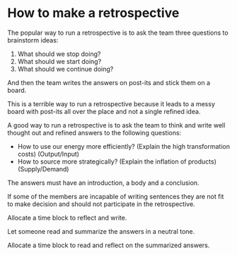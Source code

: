 # How to make a retrospective

The popular way to run a retrospective is to ask the team three questions to brainstorm ideas:

1. What should we stop doing?
2. What should we start doing?
3. What should we continue doing?

And then the team writes the answers on post-its and stick them on a board.

This is a terrible way to run a retrospective because it leads to a messy board with post-its all over the place and not a single refined idea.

A good way to run a retrospective is to ask the team to think and write well thought out and refined answers to the following questions:

- How to use our energy more efficiently? (Explain the high transformation costs) (Output/Input)
- How to source more strategically? (Explain the inflation of products) (Supply/Demand)

The answers must have an introduction, a body and a conclusion.

If some of the members are incapable of writing sentences they are not fit to make decision and should not participate in the retrospective.

Allocate a time block to reflect and write.

Let someone read and summarize the answers in a neutral tone.

Allocate a time block to read and reflect on the summarized answers.
